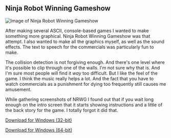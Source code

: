 ## Ninja Robot Winning Gameshow

![Image of Ninja Robot Winning Gameshow](/images/ninja-robot-winning-gameshow-1.png)

After making several ASCII, console-based games I wanted to make something more graphical. Ninja Robot Winning Gameshow was that attempt. I also wanted to make all the graphics myself, as well as the sound effects. The text to speech for the commercials was particularly fun to make.

The collision detection is not forgiving enough. And there's one level where it's possible to clip through one of the walls. I'm not sure why that is. And I'm sure most people will find it _way_ too difficult. But I like the feel of the game. I think the music really helps a lot. And the fact that you have to watch commercials as a punishment for dying too frequently still causes me amusement.

While gathering screenshots of NRWG I found out that if you wait long enough on the intro screen that it starts showing instructions and a little of the back story for the game. I totally forgot it did that.



[Download for Windows (32-bit)](https://mythicantdownloads.blob.core.windows.net/public/nrwg32.zip)

[Download for Windows (64-bit)](https://mythicantdownloads.blob.core.windows.net/public/nrwg64.zip)